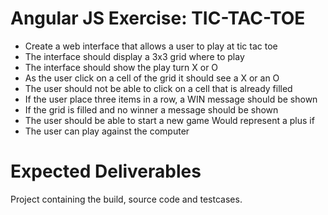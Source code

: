 # Angular JS Exercise: TIC-TAC-TOE

 * Create a web interface that allows a user to play at tic tac toe
 * The interface should display a 3x3 grid where to play
 * The interface should show the play turn X or O
 * As the user click on a cell of the grid it should see a X or an O
 * The user should not be able to click on a cell that is already filled
 * If the user place three items in a row, a WIN message should be shown 
 * If the grid is filled and no winner a message should be shown 
 * The user should be able to start a new game
Would represent a plus if
 * The user can play against the computer

# Expected Deliverables

Project containing the build, source code and testcases.

